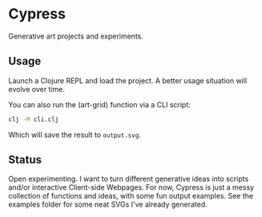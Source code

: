 # Cypress

Generative art projects and experiments.

## Usage
Launch a Clojure REPL and load the project. A better usage situation will evolve over time.

You can also run the (art-grid) function via a CLI script:

```sh
clj -M cli.clj
```

Which will save the result to `output.svg`.

## Status
Open experimenting. I want to turn different generative ideas into scripts and/or interactive Client-side Webpages. For now, Cypress is just a messy collection of functions and ideas, with some fun output examples. See the examples folder for some neat SVGs I've already generated.
